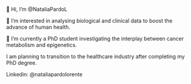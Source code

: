 👋 Hi, I’m @NataliaPardoL 

👀 I’m interested in analysing biological and clinical data to boost the advance of human health.

🌱 I’m currently a PhD student investigating the interplay between cancer metabolism and epigenetics.

I am planning to transition to the healthcare industry after completing my PhD degree.

Linkedin: @nataliapardolorente
